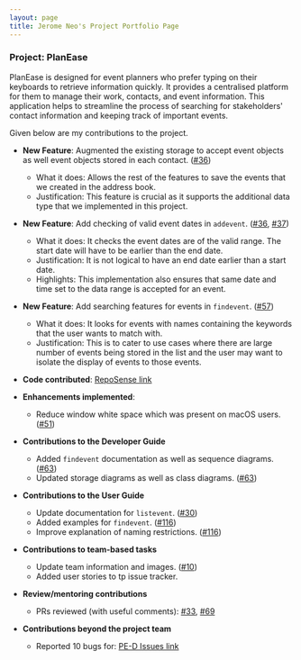 ```yaml
---
layout: page
title: Jerome Neo's Project Portfolio Page
---
```


### Project: PlanEase

PlanEase is designed for event planners who prefer typing on their keyboards to retrieve information quickly.
It provides a centralised platform for them to manage their work, contacts, and event information.
This application helps to streamline the process of searching for stakeholders' contact information and keeping track of important events.

Given below are my contributions to the project.

* **New Feature**: Augmented the existing storage to accept event objects as well event objects stored in each contact. ([#36](https://github.com/AY2223S2-CS2103-W16-3/tp/pull/36))
  * What it does: Allows the rest of the features to save the events that we created in the address book.
  * Justification: This feature is crucial as it supports the additional data type that we implemented in this project.

* **New Feature**: Add checking of valid event dates in `addevent`. ([#36](https://github.com/AY2223S2-CS2103-W16-3/tp/pull/36), [#37](https://github.com/AY2223S2-CS2103-W16-3/tp/pull/37))
  * What it does: It checks the event dates are of the valid range. The start date will have to be earlier than the end date.
  * Justification: It is not logical to have an end date earlier than a start date.
  * Highlights: This implementation also ensures that same date and time set to the data range is accepted for an event.

* **New Feature**: Add searching features for events in `findevent`. ([#57](https://github.com/AY2223S2-CS2103-W16-3/tp/pull/57))
  * What it does: It looks for events with names containing the keywords that the user wants to match with.
  * Justification: This is to cater to use cases where there are large number of events being stored in the list and the user may want to isolate the display of events to those events.

* **Code contributed**: [RepoSense link](https://nus-cs2103-ay2223s2.github.io/tp-dashboard/?search=jerome-neo&breakdown=true)

* **Enhancements implemented**:
  * Reduce window white space which was present on macOS users. ([#51](https://github.com/AY2223S2-CS2103-W16-3/tp/pull/51))

* **Contributions to the Developer Guide**
  * Added `findevent` documentation as well as sequence diagrams. ([#63](https://github.com/AY2223S2-CS2103-W16-3/tp/pull/63))
  * Updated storage diagrams as well as class diagrams. ([#63](https://github.com/AY2223S2-CS2103-W16-3/tp/pull/63))

* **Contributions to the User Guide**
  * Update documentation for `listevent`. ([#30](https://github.com/AY2223S2-CS2103-W16-3/tp/pull/30))
  * Added examples for `findevent`. ([#116](https://github.com/AY2223S2-CS2103-W16-3/tp/pull/116))
  * Improve explanation of naming restrictions. ([#116](https://github.com/AY2223S2-CS2103-W16-3/tp/pull/116))

* **Contributions to team-based tasks**
  * Update team information and images. ([#10](https://github.com/AY2223S2-CS2103-W16-3/tp/pull/10))
  * Added user stories to tp issue tracker.

* **Review/mentoring contributions**
  * PRs reviewed (with useful comments): [#33](https://github.com/AY2223S2-CS2103-W16-3/tp/pull/33), [#69](https://github.com/AY2223S2-CS2103-W16-3/tp/pull/69)

* **Contributions beyond the project team**
  * Reported 10 bugs for: [PE-D Issues link](https://github.com/jerome-neo/ped/issues)
